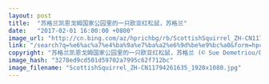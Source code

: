 ```yaml
---
layout: post
title:  "苏格兰凯恩戈姆国家公园里的一只欧亚红松鼠，苏格兰"
date:   "2017-02-01 16:00:00 +0800"
image_url: "http://cn.bing.com/az/hprichbg/rb/ScottishSquirrel_ZH-CN11794261635_1920x1080.jpg"
link: "/search?q=%e6%ac%a7%e4%ba%9a%e7%ba%a2%e6%9d%be%e9%bc%a0&form=hpcapt&mkt=zh-cn"
copyright: "苏格兰凯恩戈姆国家公园里的一只欧亚红松鼠，苏格兰 (© Sue Demetriou/Offset)"
image_hash: "3278ed9cd501d59702a7995c62f712bc"
image_filename: "ScottishSquirrel_ZH-CN11794261635_1920x1080.jpg"
---
```

